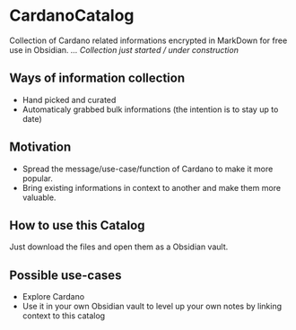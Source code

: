 # CardanoCatalog
Collection of Cardano related informations encrypted in MarkDown for free use in Obsidian.
*... Collection just started / under construction*

## Ways of information collection
- Hand picked and curated
- Automaticaly grabbed bulk informations (the intention is to stay up to date)

## Motivation
- Spread the message/use-case/function of Cardano to make it more popular.
- Bring existing informations in context to another and make them more valuable.

## How to use this Catalog
Just download the files and open them as a Obsidian vault.

## Possible use-cases
- Explore Cardano
- Use it in your own Obsidian vault to level up your own notes by linking context to this catalog


